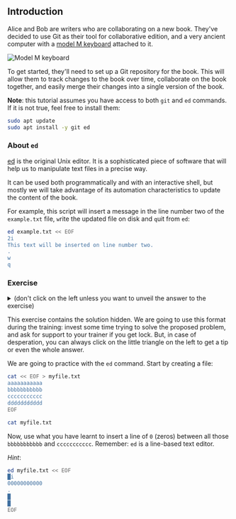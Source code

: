 ## Introduction

Alice and Bob are writers who are collaborating on a new book. They've decided to use Git as their tool for collaborative edition, and a very ancient computer with a [model M keyboard](https://en.wikipedia.org/wiki/Model_M_keyboard) attached to it.

![Model M keyboard](https://upload.wikimedia.org/wikipedia/commons/thumb/4/48/IBM_Model_M.png/800px-IBM_Model_M.png)

To get started, they'll need to set up a Git repository for the book. This will allow them to track changes to the book over time, collaborate on the book together, and easily merge their changes into a single version of the book.

**Note**: this tutorial assumes you have access to both `git` and `ed` commands. If it is not true, feel free to install them:

```bash
sudo apt update
sudo apt install -y git ed
```

### About `ed`

[ed](https://www.cheat-sheets.org/project/tldr/command/ed/) is the original Unix editor. It is a sophisticated piece of software that will help us to manipulate text files in a precise way.

It can be used both programmatically and with an interactive shell, but mostly we will take advantage of its automation characteristics to update the content of the book.

For example, this script will insert a message in the line number two of the `example.txt` file, `w`rite the updated file on disk and `q`uit from `ed`:

```bash
ed example.txt << EOF
2i
This text will be inserted on line number two.
.
w
q
```

### Exercise

<details>
<summary>
(don't click on the left unless you want to unveil the answer to the exercise)

This exercise contains the solution hidden. We are going to use this format during the training: invest some time trying to solve the proposed problem, and ask for support to your trainer if you get lock. But, in case of desperation, you can always click on the little triangle on the left to get a tip or even the whole answer.

We are going to practice with the `ed` command. Start by creating a file:

```bash
cat << EOF > myfile.txt
aaaaaaaaaaa
bbbbbbbbbbb
ccccccccccc
ddddddddddd
EOF

cat myfile.txt
```

Now, use what you have learnt to insert a line of `0` (zeros) between all those `bbbbbbbbbbb` and `ccccccccccc`. Remember: `ed` is a line-based text editor.

*Hint*:

```bash
ed myfile.txt << EOF
█i
00000000000
.
█
█
EOF
```

</summary>

#### Solution:

```bash
ed myfile.txt << EOF
3i
00000000000
.
w
q
EOF

cat myfile.txt
```


</details>